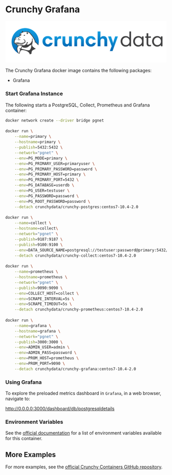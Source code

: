 # Crunchy Grafana

![](https://raw.githubusercontent.com/CrunchyData/crunchy-containers/master/images/crunchy_logo.png)

The Crunchy Grafana docker image contains the following packages:

* Grafana

### Start Grafana Instance

The following starts a PostgreSQL, Collect, Prometheus and Grafana container:

```bash
docker network create --driver bridge pgnet

docker run \
    --name=primary \
    --hostname=primary \
    --publish=5432:5432 \
    --network="pgnet" \
    --env=PG_MODE=primary \
    --env=PG_PRIMARY_USER=primaryuser \
    --env=PG_PRIMARY_PASSWORD=password \
    --env=PG_PRIMARY_HOST=primary \
    --env=PG_PRIMARY_PORT=5432 \
    --env=PG_DATABASE=userdb \
    --env=PG_USER=testuser \
    --env=PG_PASSWORD=password \
    --env=PG_ROOT_PASSWORD=password \
    --detach crunchydata/crunchy-postgres:centos7-10.4-2.0

docker run \
    --name=collect \
    --hostname=collect\
    --network="pgnet" \
    --publish=9187:9187 \
    --publish=9100:9100 \
    --env=DATA_SOURCE_NAME=postgresql://testuser:password@primary:5432/postgres?sslmode=disable \
    --detach crunchydata/crunchy-collect:centos7-10.4-2.0

docker run \
    --name=prometheus \
    --hostname=prometheus \
    --network="pgnet" \
    --publish=9090:9090 \
    --env=COLLECT_HOST=collect \
    --env=SCRAPE_INTERVAL=5s \
    --env=SCRAPE_TIMEOUT=5s \
    --detach crunchydata/crunchy-prometheus:centos7-10.4-2.0

docker run \
    --name=grafana \
    --hostname=grafana \
    --network="pgnet" \
    --publish=3000:3000 \
    --env=ADMIN_USER=admin \
    --env=ADMIN_PASS=password \
    --env=PROM_HOST=prometheus \
    --env=PROM_PORT=9090 \
    --detach crunchydata/crunchy-grafana:centos7-10.4-2.0
```

### Using Grafana

To explore the preloaded metrics dashboard in `Grafana`, in a web browser, navigate to: 

http://0.0.0.0:3000/dashboard/db/postgresqldetails

### Environment Variables

See the [official documentation](https://github.com/CrunchyData/crunchy-containers/blob/master/docs/containers.adoc#crunchy-grafana) for a list of environment variables available for this container.

## More Examples

For more examples, see the [official Crunchy Containers GitHub repository](https://github.com/CrunchyData/crunchy-containers/tree/master/examples/docker).
